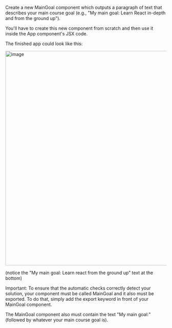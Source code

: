 Create a new MainGoal component which outputs a paragraph of text that describes your main course goal (e.g., "My main goal: Learn React in-depth and from the ground up").

You'll have to create this new component from scratch and then use it inside the App component's JSX code.

The finished app could look like this:

<img width="1200" height="669" alt="image" src="https://github.com/user-attachments/assets/257b6309-b35c-44d7-880d-0378188efa74" />

(notice the "My main goal: Learn react from the ground up" text at the bottom)

Important: To ensure that the automatic checks correctly detect your solution, your component must be called MainGoal and it also must be exported. To do that, simply add the export keyword in front of your MainGoal component.

The MainGoal component also must contain the text "My main goal:" (followed by whatever your main course goal is).
